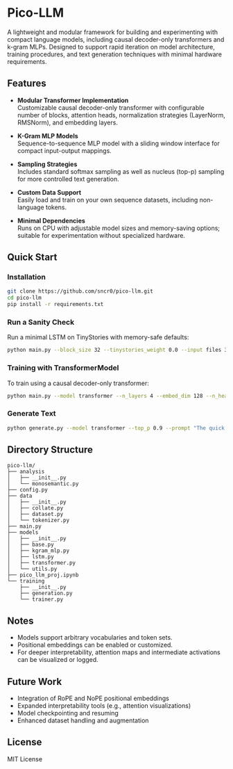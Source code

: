 # Pico-LLM

A lightweight and modular framework for building and experimenting with compact language models, including causal decoder-only transformers and k-gram MLPs. Designed to support rapid iteration on model architecture, training procedures, and text generation techniques with minimal hardware requirements.

## Features

- **Modular Transformer Implementation**  
  Customizable causal decoder-only transformer with configurable number of blocks, attention heads, normalization strategies (LayerNorm, RMSNorm), and embedding layers.

- **K-Gram MLP Models**  
  Sequence-to-sequence MLP model with a sliding window interface for compact input-output mappings.

- **Sampling Strategies**  
  Includes standard softmax sampling as well as nucleus (top-p) sampling for more controlled text generation.

- **Custom Data Support**  
  Easily load and train on your own sequence datasets, including non-language tokens.

- **Minimal Dependencies**  
  Runs on CPU with adjustable model sizes and memory-saving options; suitable for experimentation without specialized hardware.

## Quick Start

### Installation

```bash
git clone https://github.com/sncr0/pico-llm.git
cd pico-llm
pip install -r requirements.txt
```

### Run a Sanity Check

Run a minimal LSTM on TinyStories with memory-safe defaults:

```bash
python main.py --block_size 32 --tinystories_weight 0.0 --input files 3seqs.txt --prompt "0 1 2 3 4"
```

### Training with TransformerModel

To train using a causal decoder-only transformer:

```bash
python main.py --model transformer --n_layers 4 --embed_dim 128 --n_heads 4
```

### Generate Text

```bash
python generate.py --model transformer --top_p 0.9 --prompt "The quick brown"
```

## Directory Structure

```
pico-llm/
├── analysis
│   ├── __init__.py
│   └── monosemantic.py
├── config.py
├── data
│   ├── __init__.py
│   ├── collate.py
│   ├── dataset.py
│   └── tokenizer.py
├── main.py
├── models
│   ├── __init__.py
│   ├── base.py
│   ├── kgram_mlp.py
│   ├── lstm.py
│   ├── transformer.py
│   └── utils.py
├── pico_llm_proj.ipynb
└── training
    ├── __init__.py
    ├── generation.py
    └── trainer.py

```

## Notes

- Models support arbitrary vocabularies and token sets.
- Positional embeddings can be enabled or customized.
- For deeper interpretability, attention maps and intermediate activations can be visualized or logged.

## Future Work

- Integration of RoPE and NoPE positional embeddings
- Expanded interpretability tools (e.g., attention visualizations)
- Model checkpointing and resuming
- Enhanced dataset handling and augmentation

## License

MIT License
